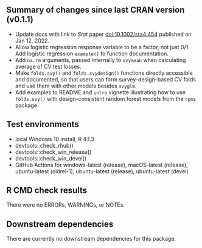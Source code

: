 ## Summary of changes since last CRAN version (v0.1.1)

* Update docs with link to *Stat* paper <doi:10.1002/sta4.454> published on Jan 12, 2022.
* Allow logistic regression response variable to be a factor, not just 0/1. Add logistic regression `example()` to function documentation.
* Add `na.rm` arguments, passed internally to `svymean` when calculating average of CV test losses.
* Make `folds.svy()` and `folds.svydesign()` functions directly accessible and documented, so that users can form survey-design-based CV folds and use them with other models besides `svyglm`.
* Add examples to README and `intro` vignette illustrating how to use `folds.svy()` with design-consistent random forest models from the `rpms` package.


## Test environments

* local Windows 10 install, R 4.1.3
* devtools::check_rhub()
* devtools::check_win_release()
* devtools::check_win_devel()
* GitHub Actions for windows-latest (release), macOS-latest (release), ubuntu-latest (oldrel-1), ubuntu-latest (release), ubuntu-latest (devel)


## R CMD check results

There were no ERRORs, WARNINGs, or NOTEs.


## Downstream dependencies

There are currently no downstream dependencies for this package.
